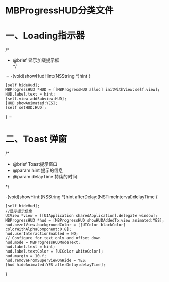 MBProgressHUD分类文件
===================

# 一、Loading指示器<br>
/* <br>
 * @brief 显示加载提示框<br>
 */<br>
 
···
-(void)showHudHint:(NSString *)hint {

    [self hideHud];
    MBProgressHUD *HUD = [[MBProgressHUD alloc] initWithView:self.view];
    HUD.label.text = hint;
    [self.view addSubview:HUD];
    [HUD showAnimated:YES];
    [self setHUD:HUD];
}
···

# 二、Toast 弹窗

/*
 * @brief Toast提示窗口
 * @param hint 提示的信息
 * @param delayTime 持续的时间
 
 */
 
-(void)showHint:(NSString *)hint afterDelay:(NSTimeInterval)delayTime {

    [self hideHud];
    //显示提示信息
    UIView *view = [[UIApplication sharedApplication].delegate window];
    MBProgressHUD *hud = [MBProgressHUD showHUDAddedTo:view animated:YES];
    hud.bezelView.backgroundColor = [[UIColor blackColor] colorWithAlphaComponent:0.8];
    hud.userInteractionEnabled = NO;
    // Configure for text only and offset down
    hud.mode = MBProgressHUDModeText;
    hud.label.text = hint;
    hud.label.textColor = [UIColor whiteColor];
    hud.margin = 10.f;
    hud.removeFromSuperViewOnHide = YES;
    [hud hideAnimated:YES afterDelay:delayTime];
}
